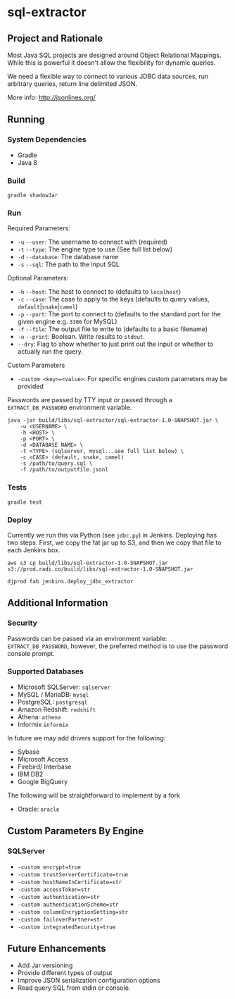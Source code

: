 # sql-extractor

## Project and Rationale

Most Java SQL projects are designed around Object Relational Mappings. While
this is powerful it doesn't allow the flexibility for dynamic queries.

We need a flexible way to connect to various JDBC data sources, run arbitrary queries, return line delimited JSON.

More info: http://jsonlines.org/

## Running

### System Dependencies
* Gradle
* Java 8

### Build
```$sh
gradle shadowJar
```

### Run
Required Parameters:
* `-u` `--user`: The username to connect with (required)
* `-t` `--type`: The engine type to use (See full list below)
* `-d` `--database`: The database name
* `-s` `--sql`: The path to the input SQL

Optional Parameters:
* `-h` `--host`: The host to connect to (defaults to `localhost`)
* `-c` `--case`: The case to apply to the keys (defaults to query values, `default`|`snake`|`camel`)
* `-p` `--port`: The port to connect to (defaults to the standard port for the given engine e.g. `3306` for MySQL)
* `-f` `--file`: The output file to write to (defaults to a basic filename)
* `-o` `--print`: Boolean. Write results to `stdout`.
* `--dry`: Flag to show whether to just print out the input or whether to actually run the query.

Custom Parameters
* `-custom <key>=<value>`: For specific engines custom parameters may be provided

Passwords are passed by TTY input or passed through a `EXTRACT_DB_PASSWORD` environment variable.

```$sh
java -jar build/libs/sql-extractor/sql-extractor-1.0-SNAPSHOT.jar \
    -u <USERNAME> \
    -h <HOST> \
    -p <PORT> \
    -d <DATABASE NAME> \
    -t <TYPE> (sqlserver, mysql...see full list below) \
    -c <CASE> (default, snake, camel)
    -s /path/to/query.sql \
    -f /path/to/outputfile.jsonl
```

### Tests
```$sh
gradle test
```

### Deploy

Currently we run this via Python (see `jdbc.py`) in Jenkins. Deploying has two steps.
First, we copy the fat jar up to S3, and then we copy that file to each Jenkins box.

```$sh
aws s3 cp build/libs/sql-extractor-1.0-SNAPSHOT.jar s3://prod.radi.co/build/libs/sql-extractor-1.0-SNAPSHOT.jar

djprod fab jenkins.deploy_jdbc_extractor
```

## Additional Information

### Security

Passwords can be passed via an environment variable: `EXTRACT_DB_PASSWORD`, 
however, the preferred method is to use the password console prompt.

### Supported Databases

* Microsoft SQLServer: `sqlserver`
* MySQL / MariaDB: `mysql`
* PostgreSQL: `postgresql`
* Amazon Redshift: `redshift`
* Athena: `athena`
* Informix `informix`

In future we may add drivers support for the following:
* Sybase
* Microsoft Access
* Firebird/ Interbase
* IBM DB2
* Google BigQuery

The following will be straightforward to implement by a fork
* Oracle: `oracle`

## Custom Parameters By Engine
### SQLServer
* `-custom encrypt=true`
* `-custom trustServerCertificate=true`
* `-custom hostNameInCertificate=str`
* `-custom accessToken=str`
* `-custom authentication=str`
* `-custom authenticationScheme=str`
* `-custom columnEncryptionSetting=str`
* `-custom failoverPartner=str`
* `-custom integratedSecurity=true`



## Future Enhancements
* Add Jar versioning
* Provide different types of output
* Improve JSON serialization configuration options
* Read query SQL from stdin or console.
